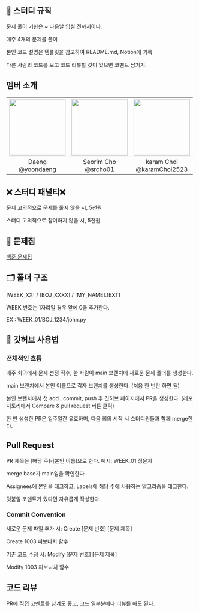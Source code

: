 ## 📃 스터디 규칙
문제 풀이 기한은 ~ 다음날 입실 전까지이다.

매주 4개의 문제를 풀이

본인 코드 설명은 템플릿을 참고하여 README.md, Notion에 기록

다른 사람의 코드를 보고 코드 리뷰할 것이 있으면 코멘트 남기기.

## 멤버 소개
|<img src="https://avatars.githubusercontent.com/u/89900251?v=4" width="150" height="150"/>|<img src="https://avatars.githubusercontent.com/u/84137164?v=4" width="150" height="150"/>|<img src="https://avatars.githubusercontent.com/u/86296569?v=4" width="150" height="150"/>|
|:-:|:-:|:-:|
|Daeng<br/>[@yoondaeng](https://github.com/yoondaeng)|Seorim Cho<br/>[@srcho01](https://github.com/srcho01)|karam Choi<br/>[@karamChoi2523](https://github.com/karamChoi2523)|


## ❌ 스터디 패널티❌
문제 고의적으로 문제를 풀지 않을 시, 5천원

스터디 고의적으로 참여하지 않을 시, 5천원

## 📕 문제집
[백준 문제집](https://www.acmicpc.net/group/practice/23962)

## 🗂 폴더 구조

[WEEK_XX] / [BOJ_XXXX] / [MY_NAME].[EXT]

WEEK 번호는 1자리일 경우 앞에 0을 추가한다.

EX : WEEK_01/BOJ_1234/john.py

## 🔎 깃허브 사용법
### 전체적인 흐름

매주 회의에서 문제 선정 직후, 한 사람이 main 브랜치에 새로운 문제 폴더를 생성한다.

main 브랜치에서 본인 이름으로 각자 브랜치를 생성한다. (처음 한 번만 하면 됨)

본인 브랜치에서 첫 add , commit, push 후 깃허브 페이지에서 PR을 생성한다. (레포지토리에서 Compare & pull request 버튼 클릭)

한 번 생성한 PR은 일주일간 유효하며, 다음 회의 시작 시 스터디원들과 함께 merge한다.

## Pull Request

PR 제목은 [해당 주]-[본인 이름]으로 한다. 예시: WEEK_01 정윤지

merge base가 main임을 확인한다.

Assignees에 본인을 태그하고, Labels에 해당 주에 사용하는 알고리즘을 태그한다.

덧붙일 코멘트가 있다면 자유롭게 작성한다.

### Commit Convention

새로운 문제 파일 추가 시: Create [문제 번호] [문제 제목]

Create 1003 피보나치 함수

기존 코드 수정 시: Modify [문제 번호] [문제 제목]

Modify 1003 피보나치 함수

## 코드 리뷰
PR에 직접 코멘트를 남겨도 좋고, 코드 일부분에다 리뷰를 해도 된다.
